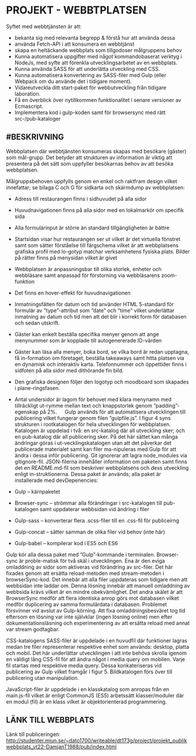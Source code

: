 # PROJEKT - WEBBTPLATSEN
Syftet med webbtjänsten är att:
* bekanta sig med relevanta begrepp & förstå hur att använda dessa
* använda Fetch-API i att konsumera en webbtjänst
* skapa en heltäckande webbplats som tillgodoser målgruppens behov
* Kunna automatisera uppgifter med något kommandobaserat verktyg i NodeJs, med syfte att förenkla utvecklingsarbetet av en webbplats.
* Kunna använda SASS för att underlätta utveckling med CSS.
* Kunna automatisera konvertering av SASS-filer med Gulp (eller Webpack om du använde det i tidigare moment).
* Vidareutveckla ditt start-paket för webbutveckling från tidigare laboration.
* Få en överblick över nytillkommen funktionalitet i senare versioner av Ecmascript.
* Implementera kod i gulp-koden samt för browsersync med rätt src-/pub-kataloger

## #BESKRIVNING
Webbplatsen där webbtjänsten konsumeras skapas med besökare (gäster) som mål-grupp. Det betyder att strukturen av information är viktig att presentera på det sätt som uppfyller besökarnas behov av att besöka webbplatsen. 

Målgruppsbehoven uppfylls genom en enkel och raktfram design vilket innefattar; se bilaga C och G för sidkarta och skärmdump av webbplatsen:

* Adress till restaurangen finns i sidhuvudet på alla sidor
* Huvudnavigationen finns på alla sidor med en lokalmarkör om specifik sida
* Alla formulärinput är större än standard tillgängligheten är bättre
* Startsidan visar hur restaurangen ser ut vilket är det virtuella fönstret samt som sätter förståelse till färgschema vilket är att webbplatsens grafiska profil med lo-gotyp matchar verksamhetens fysiska plats. Bilder på rätter finns på menysidan vilket är givet
* Webbplatsen är anpassningsbar till olika storlek, enheter och webbläsare samt anpassad för förstorning via webbläsarens zoom-funktion
* Det finns en hover-effekt för huvudnavigationen
* Inmatningsfälten för datum och tid använder HTML 5-standard för formulär av ”type”-attribut som ”date” och ”time” vilket underlättar inmatning av datum och tid men att det blir i korrekt form för databasen och sedan utskrift. 
* Gäster kan enkelt beställa specifika menyer genom att ange menynummer som är kopplade till autogenererade ID-värden
* Gäster kan läsa alla menyer, boka bord, se vilka bord är redan upptagna, få in-formation om företaget, beställa takeaways samt hitta platsen via en dynamisk och interaktiv karta. Telefonnummer och öppettider finns i sidfoten på alla sidor med dithörande fin bild.
* Den grafiska designen följer den logotyp och moodboard som skapades i plane-ringsfasen.
* Antal undersidor är lagom för behovet med klara menynamn med tillräckligt ut-rymme mellan text och knappstorlek genom ”padding”-egenskap på 2%.
 
Gulp används för att automatisera utvecklingen till publicering vilket fungerar genom filen ”gulpfile.js”. I figur 4 syns strukturen i rootkatalogen för hela utvecklingen för webbplatsen. Katalogen är uppdelad i två: en src-katalog där all utveckling sker; och en pub-katalog där all publicering sker. På det här sättet kan många ändringar göras i ut-vecklingskatalogen utan att det påverkar det publicerade materialet samt kan filer ma-nipuleras med Gulp för att ändra i dessa inför publicering. Git ignorerar att lagra node_modules via gitignore-fil. JSON-filerna innehåller information om paketen samt finns det en README.md-fil som beskriver webbplatsens och dess utveckling enligt in-struktionerna. Dessa paket är används; alla paket är installerade med devDepenencies:

* Gulp – kärnpaketet
* Browser-sync – strömmar alla förändringar i src-katalogen till pub-katalogen samt uppdaterar webbsidan vid ändring i filer
* Gulp-sass – konverterar flera .scss-filer till en .css-fil för publiceirng
* Gulp-concat – sätter samman de olika filer vid behov (inte här)
* Gulp-babel – kompilerar kod i ES5 och ES6

Gulp kör alla dessa paket med ”Gulp”-kommande i terminalen. Browser-sync är proble-matisk för två skäl i utvecklingen. Ena är den eviga omladdning av sidor som aktiveras vid förändring av src-filer. Det här fixades genom att ersätta reload-metoden med stream-metoden i browserSync-kod. Det innebär att alla filer uppdateras som tidigare men att webbsidan inte laddar om. Denna lösning innebär att manuell omladdning av webbsida krävs vilket är en mindre obekvämlighet. Det andra skälet är att BrowserSync medför att flera identiska anrop görs mot databasen vilket medför duplicering av samma formulärdata i databasen. Problemet försvinner vid avslut av Gulp-körning. Att fixa omladdningsbesväret tog tid eftersom en lösning var inte självklar (ingen lösning online) men efter dokumentationsläsning och experimentering av att ersätta reload med annat var stream godtagbar.

CSS-katalogens SASS-filer är uppdelade i en huvudfil där funktioner lagras medan tre filer representerar respektive enhet som används: desktop, platta och mobil. Det här underlättar utvecklingen i att inte behöva skrolla igenom en väldigt lång CSS-fil för att ändra något i media query om mobilen. Varje fil startas med respektive media query. Dessa konkateriseras vid publicering av Gulp vilket framgår i figur 5. Bildkatalogen förs över till publicering utan manipulation.

JavaScript-filer är uppdelade i en klasskatalog som anropas från en main.js-fil vilket är enligt CommonJS (ES5) arbetssätt klasser/moduler där en modul (fil) är en klass vilket är objektorienterad programmering.

## LÄNK TILL WEBBPLATS
Länk till publiceringen: http://studenter.miun.se/~dato1700/writeable/dt173g/project/projekt_publikwebbplats_vt22-DamjanT1988/pub/index.html